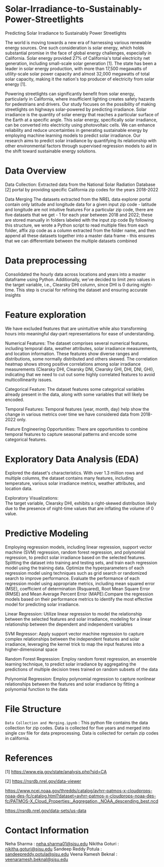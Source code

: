 # Solar-Irradiance-to-Sustainably-Power-Streetlights
Predicting Solar Irradiance to Sustainably Power Streetlights

The world is moving towards a new era of harnessing various renewable energy sources. One such consideration is solar energy, which holds substantial promise in the face of global energy challenges, especially in California. Solar energy provided 27% of California's total electricity net generation, including small-scale solar generation [1]. The state has been a leader in solar energy production, with more than 17,500 megawatts of utility-scale solar power capacity and almost 32,000 megawatts of total solar capacity, making it the nation's top producer of electricity from solar energy [1].

Powering streetlights can significantly benefit from solar energy, particularly in California, where insufficient lighting creates safety hazards for pedestrians and drivers. Our study focuses on the possibility of making streetlights on highways solar-powered by predicting irradiance. Solar irradiance is the quantity of solar energy that reaches a particular surface of the Earth at a specific angle. This solar energy, specifically solar irradiance, can be converted into electricity using photovoltaic cells. We can enhance reliability and reduce uncertainties in generating sustainable energy by employing machine learning models to predict solar irradiance. Our research aims to predict solar irradiance by quantifying its relationship with other environmental factors through supervised regression models to aid in the shift toward sustainable energy solutions.

# Data Overview
Data Collection: Extracted data from the National Solar Radiation Database [2] portal by providing specific California zip codes for the years 2018-2022

Data Merging
The datasets extracted from the NREL data explorer portal contain only latitude and longitude data for a given input zip code - latitude and longitude are not intuitive features
For a particular zip code, there are five datasets that we get - 1 for each year between 2018 and 2022; these are stored manually in folders labeled with the input zip code
By following this structure, we wrote a Python script to read multiple files from each folder, affix zip code as a column extracted from the folder name, and then append all these datasets together into a master data frame - this ensures that we can differentiate between the multiple datasets combined

# Data preprocessing
Consolidated the hourly data across locations and years into a master dataframe using Python. Additionally, we've decided to limit zero values in the target variable, i.e., Clearsky DHI column, since DHI is 0 during night-time. This step is crucial for refining the dataset and ensuring accurate insights

# Feature exploration
We have excluded features that are unintuitive while also transforming hours into meaningful day-part representations for ease of understanding.

Numerical Features: The dataset comprises several numerical features, including temporal data, weather attributes, solar irradiance measurements, and location information. These features show diverse ranges and distributions, some normally distributed and others skewed. The correlation heatmap shows strong positive correlations among solar irradiance measurements (Clearsky DHI, Clearsky DNI, Clearsky GHI, DHI, DNI, GHI), indicating that we need to cut out some highly correlated features to avoid multicollinearity issues.

Categorical Feature: The dataset features some categorical variables already present in the data, along with some variables that will likely be encoded.

Temporal Features: Temporal features (year, month, day) help show the change in various metrics over time we have considered data from 2018-2022 only.

Feature Engineering Opportunities: There are opportunities to combine temporal features to capture seasonal patterns and encode some categorical features.

# Exploratory Data Analysis (EDA)

Explored the dataset's characteristics. With over 1.3 million rows and multiple columns, the dataset contains many features, including temperature, various solar irradiance metrics, weather attributes, and location data.

Exploratory Visualizations:  
The target variable, Clearsky DHI, exhibits a right-skewed distribution likely due to the presence of night-time values that are inflating the volume of 0 value.

# Predictive Modeling 

Employing regression models, including linear regression, support vector machine (SVM) regression, random forest regression, and polynomial regression, to predict solar irradiance based on the selected features. Splitting the dataset into training and testing sets, and train each regression model using the training data. Optimize the hyperparameters of each regression model using techniques such as grid search or randomized search to improve performance. Evaluate the performance of each regression model using appropriate metrics, including mean squared error (MSE), coefficient of determination (Rsquared), Root Mean Square Error (RMSE) and Mean Average Percent Error (MAPE).Compare the regression models based on their performance metrics to identify the most effective model for predicting solar irradiance.

Linear Regression: Utilize linear regression to model the relationship between the selected features and solar irradiance, modeling for a linear relationship between the dependent and independent variables

SVM Regressor: Apply support vector machine regression to capture complex relationships between the independent features and solar irradiance, leveraging the kernel trick to map the input features into a higher-dimensional space

Random Forest Regression: Employ random forest regression, an ensemble learning technique, to predict solar irradiance by aggregating the predictions of multiple decision trees trained on random subsets of the data

Polynomial Regression: Employ polynomial regression to capture nonlinear relationships between the features and solar irradiance by fitting a polynomial function to the data

# File Structure
`Data Collection and Merging.ipynb` : This python file contains the data collection for zip codes. Data is collected for five years and merged into single csv file for data preprocessing. Data is collected for certain zip codes in california.

# References

[1] https://www.eia.gov/state/analysis.php?sid=CA

[2] https://nsrdb.nrel.gov/data-viewer

https://www.ncei.noaa.gov/thredds/catalog/avhrr-patmos-x-cloudprops-noaa-des-fc/catalog.html?dataset=avhrr-patmos-x-cloudprops-noaa-des-fc/PATMOS-X_Cloud_Properties:_Aggregation,_NOAA_descending_best.ncd

https://nsrdb.nrel.gov/data-sets/us-data 



# Contact Information 
Neha Sharma : neha.sharma01@sjsu.edu
Nikitha Goturi : nikitha.goturi@sjsu.edu
Sandeep Reddy Potula : sandeepreddy.potula@sjsu.edu
Veena Ramesh Beknal : veenaramesh.beknal@sjsu.edu
